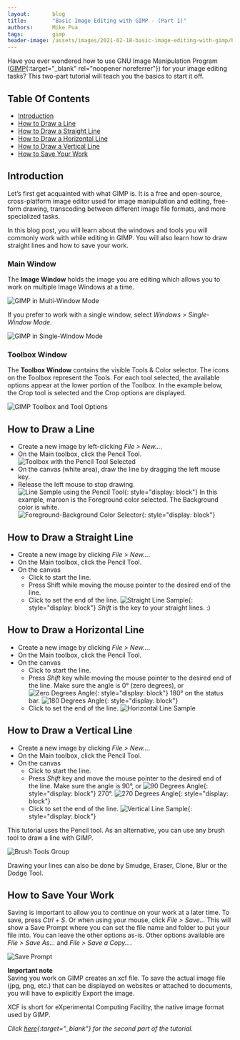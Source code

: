 ```yaml
---
layout:       blog
title:        "Basic Image Editing with GIMP - (Part 1)"
authors:      Mike Pua
tags:         gimp
header-image: /assets/images/2021-02-18-basic-image-editing-with-gimp/basic-image-editing-with-gimp-part1.png
---
```


Have you ever wondered how to use GNU Image Manipulation Program ([GIMP](https://www.gimp.org/){:target="_blank" rel="noopener noreferrer"}) for your image editing tasks? This two-part tutorial will teach you the basics to start it off.


## Table Of Contents

* [Introduction](#introduction)
* [How to Draw a Line](#how-to-draw-a-line)
* [How to Draw a Straight Line](#how-to-draw-a-straight-line)
* [How to Draw a Horizontal Line](#how-to-draw-a-horizontal-line)
* [How to Draw a Vertical Line](#how-to-draw-a-vertical-line)
* [How to Save Your Work](#how-to-save-your-work)

## Introduction

Let’s first get acquainted with what GIMP is. It is a free and open-source, cross-platform image editor used for image manipulation and editing, free-form drawing, transcoding between different image file formats, and more specialized tasks.

In this blog post, you will learn about the windows and tools you will commonly work with while editing in GIMP. You will also learn how to draw straight lines and how to save your work.

### Main Window

The **Image Window** holds the image you are editing which allows you to work on multiple Image Windows at a time.

![GIMP in Multi-Window Mode](/assets/images/2021-02-18-basic-image-editing-with-gimp/gimp-multi-window.png "GIMP in Multi-Window Mode")

If you prefer to work with a single window, select _Windows > Single-Window Mode_.

![GIMP in Single-Window Mode](/assets/images/2021-02-18-basic-image-editing-with-gimp/gimp-single-window.png "GIMP in Single-Window Mode")  
  
  
### Toolbox Window

The **Toolbox Window** contains the visible Tools & Color selector. The icons on the Toolbox represent the Tools. For each tool selected, the available options appear at the lower portion of the Toolbox. In the example below, the Crop tool is selected and the Crop options are displayed.

![GIMP Toolbox and Tool Options](/assets/images/2021-02-18-basic-image-editing-with-gimp/gimp-toolbox.png "GIMP Toolbox and Tool Options")

## How to Draw a Line

- Create a new image by left-clicking _File > New…_.  
- On the Main toolbox, click the Pencil Tool.  
    ![Toolbox with the Pencil Tool Selected](/assets/images/2021-02-18-basic-image-editing-with-gimp/gimp-pencil-tool.png "Toolbox with the Pencil Tool Selected")
- On the canvas (white area), draw the line by dragging the left mouse key.
- Release the left mouse to stop drawing.
    ![Line Sample using the Pencil Tool](/assets/images/2021-02-18-basic-image-editing-with-gimp/gimp-line.png "Line Sample using the Pencil Tool"){: style="display: block"}
      In this example, maroon is the Foreground color selected. The Background color is white.  
        ![Foreground-Background Color Selector](/assets/images/2021-02-18-basic-image-editing-with-gimp/gimp-fg-bg-color-selector.png "Foreground-Background Color Selector"){: style="display: block"}
        
## How to Draw a <span style="white-space: nowrap">Straight Line</span>

- Create a new image by clicking _File > New…_.
- On the Main toolbox, click the Pencil Tool.
- On the canvas
   - Click to start the line.
   - Press Shift while moving the mouse pointer to the desired end of the line.
   - Click to set the end of the line.
      ![Straight Line Sample](/assets/images/2021-02-18-basic-image-editing-with-gimp/gimp-straight-line.png "Straight Line Sample"){: style="display: block"}
      _Shift_ is the key to your straight lines. :)

## How to Draw a <span style="white-space: nowrap">Horizontal Line</span>

- Create a new image by clicking _File > New…_.
- On the Main toolbox, click the Pencil Tool.
- On the canvas
    - Click to start the line.
    - Press _Shift_ key while moving the mouse pointer to the desired end of the line. Make sure the angle is 0&deg; (zero degrees), or
    ![Zero Degrees Angle](/assets/images/2021-02-18-basic-image-editing-with-gimp/gimp-h-line-0-degrees.png "Zero Degrees Angle"){: style="display: block"}
    180&deg; on the status bar.
    ![180 Degrees Angle](/assets/images/2021-02-18-basic-image-editing-with-gimp/gimp-h-line-180-degrees.png "180 Degrees Angle"){: style="display: block"}
    - Click to set the end of the line.
    ![Horizontal Line Sample](/assets/images/2021-02-18-basic-image-editing-with-gimp/gimp-horizontal-line.png "Horizontal Line Sample")

## How to Draw a <span style="white-space: nowrap">Vertical Line</span>

- Create a new image by clicking _File > New…_.
- On the Main toolbox, click the Pencil Tool.
- On the canvas
  - Click to start the line.
  - Press _Shift_ key and move the mouse pointer to the desired end of the line. Make sure the angle is 90&deg;, or
  ![90 Degrees Angle](/assets/images/2021-02-18-basic-image-editing-with-gimp/gimp-v-line-90-degrees.png "90 Degrees Angle"){: style="display: block"}
  270&deg;.
  ![270 Degrees Angle](/assets/images/2021-02-18-basic-image-editing-with-gimp/gimp-v-line-270-degrees.png "270 Degrees Angle"){: style="display: block"}
  - Click to set the end of the line.
  ![Vertical Line Sample](/assets/images/2021-02-18-basic-image-editing-with-gimp/gimp-vertical-line.png "Vertical Line Sample"){: style="display: block"}

This tutorial uses the Pencil tool. As an alternative, you can use any brush tool to draw a line with GIMP.

![Brush Tools Group](/assets/images/2021-02-18-basic-image-editing-with-gimp/gimp-brush-tools.png "Brush Tool Group")

Drawing your lines can also be done by Smudge, Eraser, Clone, Blur or the Dodge Tool.

## How to Save Your Work  

Saving is important to allow you to continue on your work at a later time. To save, press _Ctrl + S_. Or when using your mouse, click _File > Save…_ This will show a Save Prompt where you can set the file name and folder to put your file into. You can leave the other options as-is. Other options available are _File > Save As…_ and _File > Save a Copy…_.

![Save Prompt](/assets/images/2021-02-18-basic-image-editing-with-gimp/gimp-save-prompt.png "Save Prompt")  

**Important note**  
Saving you work on GIMP creates an xcf file. To save the actual image file (jpg, png, etc.) that can be displayed on websites or attached to documents, you will have to explicitly Export the image.

XCF is short for eXperimental Computing Facility, the native image format used by GIMP.

*Click [here](/blogs/2021/02/basic-image-editing-with-gimp-part2){:target="_blank"} for the second part of the tutorial.*
